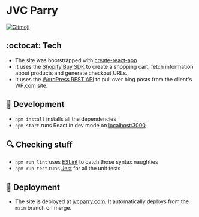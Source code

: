# JVC Parry

<a href="https://gitmoji.dev">
  <img src="https://img.shields.io/badge/gitmoji-%20😜%20😍-FFDD67.svg?style=flat-square" alt="Gitmoji">
</a>

## :octocat: Tech
- The site was bootstrapped with [create-react-app](https://github.com/facebook/create-react-app)
- It uses the [Shopify Buy SDK](https://shopify.dev/tools/libraries/storefront-api/javascript) to create a shopping cart, fetch information about products and generate checkout URLs.
- It uses the [WordPress REST API](https://developer.wordpress.org/rest-api/reference/) to pull over blog posts from the client's WP.com site.

## :construction_worker: Development
- `npm install` installs all the dependencies
- `npm start` runs React in dev mode on [localhost:3000](http://localhost:3000)

## :mag: Checking stuff
- `npm run lint` uses [ESLint](https://eslint.org/) to catch those syntax naughties
- `npm run test` runs [Jest](https://jestjs.io/) for all the unit tests

## :rocket: Deployment
- The site is deployed at [jvcparry.com](https://jvcparry.com). It automatically deploys from the `main` branch on merge.

